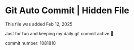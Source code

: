 # Git Auto Commit | Hidden File

This file was added Feb 12, 2025

Just for fun and keeping my daily git commit active 🤪

commit number: 1081810
